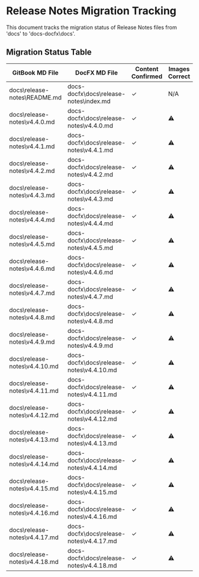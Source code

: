 # Release Notes Migration Tracking

This document tracks the migration status of Release Notes files from 'docs' to 'docs-docfx\docs'.

## Migration Status Table

| GitBook MD File | DocFX MD File | Content Confirmed | Images Correct | TOC Reachable |
|----------------|---------------|-------------------|----------------|---------------|
| docs\release-notes\README.md | docs-docfx\docs\release-notes\index.md | ✓ | N/A | ✓ |
| docs\release-notes\v4.4.0.md | docs-docfx\docs\release-notes\v4.4.0.md | ✓ | ⚠️ | ✓ |
| docs\release-notes\v4.4.1.md | docs-docfx\docs\release-notes\v4.4.1.md | ✓ | ⚠️ | ✓ |
| docs\release-notes\v4.4.2.md | docs-docfx\docs\release-notes\v4.4.2.md | ✓ | ⚠️ | ✓ |
| docs\release-notes\v4.4.3.md | docs-docfx\docs\release-notes\v4.4.3.md | ✓ | ⚠️ | ✓ |
| docs\release-notes\v4.4.4.md | docs-docfx\docs\release-notes\v4.4.4.md | ✓ | ⚠️ | ✓ |
| docs\release-notes\v4.4.5.md | docs-docfx\docs\release-notes\v4.4.5.md | ✓ | ⚠️ | ✓ |
| docs\release-notes\v4.4.6.md | docs-docfx\docs\release-notes\v4.4.6.md | ✓ | ⚠️ | ✓ |
| docs\release-notes\v4.4.7.md | docs-docfx\docs\release-notes\v4.4.7.md | ✓ | ⚠️ | ✓ |
| docs\release-notes\v4.4.8.md | docs-docfx\docs\release-notes\v4.4.8.md | ✓ | ⚠️ | ✓ |
| docs\release-notes\v4.4.9.md | docs-docfx\docs\release-notes\v4.4.9.md | ✓ | ⚠️ | ✓ |
| docs\release-notes\v4.4.10.md | docs-docfx\docs\release-notes\v4.4.10.md | ✓ | ⚠️ | ✓ |
| docs\release-notes\v4.4.11.md | docs-docfx\docs\release-notes\v4.4.11.md | ✓ | ⚠️ | ✓ |
| docs\release-notes\v4.4.12.md | docs-docfx\docs\release-notes\v4.4.12.md | ✓ | ⚠️ | ✓ |
| docs\release-notes\v4.4.13.md | docs-docfx\docs\release-notes\v4.4.13.md | ✓ | ⚠️ | ✓ |
| docs\release-notes\v4.4.14.md | docs-docfx\docs\release-notes\v4.4.14.md | ✓ | ⚠️ | ✓ |
| docs\release-notes\v4.4.15.md | docs-docfx\docs\release-notes\v4.4.15.md | ✓ | ⚠️ | ✓ |
| docs\release-notes\v4.4.16.md | docs-docfx\docs\release-notes\v4.4.16.md | ✓ | ⚠️ | ✓ |
| docs\release-notes\v4.4.17.md | docs-docfx\docs\release-notes\v4.4.17.md | ✓ | ⚠️ | ✓ |
| docs\release-notes\v4.4.18.md | docs-docfx\docs\release-notes\v4.4.18.md | ✓ | ⚠️ | ✓ |
